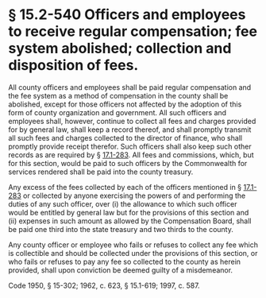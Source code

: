 # § 15.2-540 Officers and employees to receive regular compensation; fee system abolished; collection and disposition of fees.

<p>All county officers and employees shall be paid regular compensation and the fee system as a method of compensation in the county shall be abolished, except for those officers not affected by the adoption of this form of county organization and government. All such officers and employees shall, however, continue to collect all fees and charges provided for by general law, shall keep a record thereof, and shall promptly transmit all such fees and charges collected to the director of finance, who shall promptly provide receipt therefor. Such officers shall also keep such other records as are required by § <a href='http://law.lis.virginia.gov/vacode/17.1-283/'>17.1-283</a>. All fees and commissions, which, but for this section, would be paid to such officers by the Commonwealth for services rendered shall be paid into the county treasury.</p><p>Any excess of the fees collected by each of the officers mentioned in § <a href='http://law.lis.virginia.gov/vacode/17.1-283/'>17.1-283</a> or collected by anyone exercising the powers of and performing the duties of any such officer, over (i) the allowance to which such officer would be entitled by general law but for the provisions of this section and (ii) expenses in such amount as allowed by the Compensation Board, shall be paid one third into the state treasury and two thirds to the county.</p><p>Any county officer or employee who fails or refuses to collect any fee which is collectible and should be collected under the provisions of this section, or who fails or refuses to pay any fee so collected to the county as herein provided, shall upon conviction be deemed guilty of a misdemeanor.</p><p>Code 1950, § 15-302; 1962, c. 623, § 15.1-619; 1997, c. 587.</p>